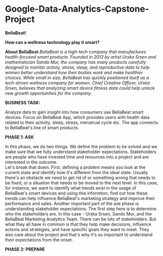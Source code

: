 # Google-Data-Analytics-Capstone-Project
**BellaBeat!**

**How can a wellness technology play it smart?**


**About BellaBeat**
*BellaBeat is a high-tech company that manufactures health-focused smart products. Founded in 2013 by artist Urska Srsen and mathematician Sando Mur, the company has many products carefully designed to monitor activiy, stress, sleep, and reproductive data to help women better understand how their bodies work and make healthier choices. While small in size, BellaBeat has quickly positioned itself as a tech-driven wellness company for women. Chief Creative Officer, Urska Srsen, believes that analyzing smart device fitness data could help unlock new growth opportunities for the company.*

**BUSINESS TASK:**

Analyze data to gain insight into how consumers use BellaBeat smart devices. Focus on BellaBeat App, which provides users with health data related to their activity, sleep, stress, menstrual cycle etc. The app connects to BellaBeat's line of smart products. 

**PHASE 1: ASK**

In this phase, we do two things. We define the problem to be solved and we make sure that we fully understand stakeholder expectations. Stakeholders are people who have invested time and resources into a project and are interested in the outcome.   
Let's break that down. First, defining a problem means you look at the current state and identify how it's different from the ideal state. Usually there's an obstacle we need to get rid of or something wrong that needs to be fixed, or a situation that needs to be moved to the next level. In this case, for instance, we want to identify what trends exist in the usage of BellaBeat's smart devices and using this informtion, find out how these trends can help influence BellaBeat's marketing strategy and improve their performance and sales. 
Another important part of the ask phase is understanding stakeholder expectations. The first step here is to determine who the stakeholders are. In this case - Urska Srsen, Sando Mur, and the BellaBeat Marketing Analytics Team. There can be lots of stakeholders. But what they all have in common is that they help make decisions, influence actions and strategies, and have specific goals they want to meet. They also care about the project and that's why it's so important to understand their expectations from the onset. 

**PHASE 2: PREPARE**

